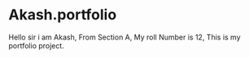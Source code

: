 # Akash.portfolio
Hello sir i am Akash, 
From Section A, 
My roll Number is 12,
This is my portfolio project.
